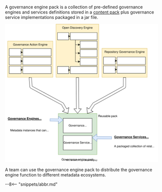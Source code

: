 <!-- SPDX-License-Identifier: CC-BY-4.0 -->
<!-- Copyright Contributors to the ODPi Egeria project. -->


A governance engine pack is a collection of pre-defined governance engines and services definitions stored in a [content pack](./concepts/open-metadata-archive) plus governance service implementations packaged in a jar file.

![Governance Pack](./guides/developer/open-metadata-archives/governance-engine-pack.svg)

A team can use the governance engine pack to distribute the governance engine function to different metadata ecosystems.

--8<-- "snippets/abbr.md"